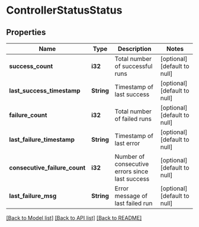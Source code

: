 # ControllerStatusStatus

## Properties
Name | Type | Description | Notes
------------ | ------------- | ------------- | -------------
**success_count** | **i32** | Total number of successful runs | [optional] [default to null]
**last_success_timestamp** | **String** | Timestamp of last success | [optional] [default to null]
**failure_count** | **i32** | Total number of failed runs | [optional] [default to null]
**last_failure_timestamp** | **String** | Timestamp of last error | [optional] [default to null]
**consecutive_failure_count** | **i32** | Number of consecutive errors since last success | [optional] [default to null]
**last_failure_msg** | **String** | Error message of last failed run | [optional] [default to null]

[[Back to Model list]](../README.md#documentation-for-models) [[Back to API list]](../README.md#documentation-for-api-endpoints) [[Back to README]](../README.md)



